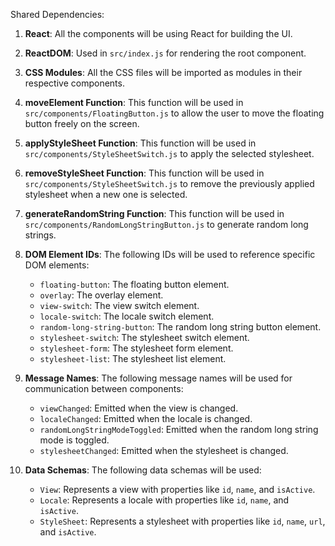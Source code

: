 Shared Dependencies:

1. **React**: All the components will be using React for building the UI.

2. **ReactDOM**: Used in `src/index.js` for rendering the root component.

3. **CSS Modules**: All the CSS files will be imported as modules in their respective components.

4. **moveElement Function**: This function will be used in `src/components/FloatingButton.js` to allow the user to move the floating button freely on the screen.

5. **applyStyleSheet Function**: This function will be used in `src/components/StyleSheetSwitch.js` to apply the selected stylesheet.

6. **removeStyleSheet Function**: This function will be used in `src/components/StyleSheetSwitch.js` to remove the previously applied stylesheet when a new one is selected.

7. **generateRandomString Function**: This function will be used in `src/components/RandomLongStringButton.js` to generate random long strings.

8. **DOM Element IDs**: The following IDs will be used to reference specific DOM elements:
   - `floating-button`: The floating button element.
   - `overlay`: The overlay element.
   - `view-switch`: The view switch element.
   - `locale-switch`: The locale switch element.
   - `random-long-string-button`: The random long string button element.
   - `stylesheet-switch`: The stylesheet switch element.
   - `stylesheet-form`: The stylesheet form element.
   - `stylesheet-list`: The stylesheet list element.

9. **Message Names**: The following message names will be used for communication between components:
   - `viewChanged`: Emitted when the view is changed.
   - `localeChanged`: Emitted when the locale is changed.
   - `randomLongStringModeToggled`: Emitted when the random long string mode is toggled.
   - `stylesheetChanged`: Emitted when the stylesheet is changed.

10. **Data Schemas**: The following data schemas will be used:
    - `View`: Represents a view with properties like `id`, `name`, and `isActive`.
    - `Locale`: Represents a locale with properties like `id`, `name`, and `isActive`.
    - `StyleSheet`: Represents a stylesheet with properties like `id`, `name`, `url`, and `isActive`.